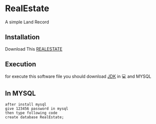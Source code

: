 # RealEstate
A simple Land Record
## Installation

Download This [REALESTATE](https://github.com/MadhabaPatra/RealEstate/blob/master/dist/RealEstate.jar?raw=true)

## Execution

for execute this software file you should  download [JDK](https://www.oracle.com/technetwork/java/javase/downloads/jdk11-downloads-5066655.html) in :computer:
and MYSQL


## In MYSQL
```
after install mysql 
give 123456 password in mysql
then type following code
create database RealEstate;
```

